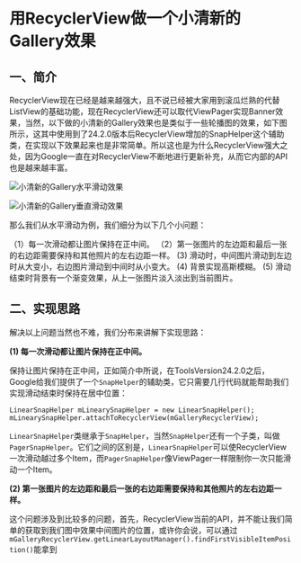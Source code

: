 # 用RecyclerView做一个小清新的Gallery效果 #

## 一、简介 ##
RecyclerView现在已经是越来越强大，且不说已经被大家用到滚瓜烂熟的代替ListView的基础功能，现在RecyclerView还可以取代ViewPager实现Banner效果，当然，以下做的小清新的Gallery效果也是类似于一些轮播图的效果，如下图所示，这其中使用到了24.2.0版本后RecyclerView增加的SnapHelper这个辅助类，在实现以下效果起来也是非常简单。所以这也是为什么RecyclerView强大之处，因为Google一直在对RecyclerView不断地进行更新补充，从而它内部的API也是越来越丰富。


![小清新的Gallery水平滑动效果](http://onq81n53u.bkt.clouddn.com/ddswwss.gif)

![小清新的Gallery垂直滑动效果](http://onq81n53u.bkt.clouddn.com/bbb.gif)


那么我们从水平滑动为例，我们细分为以下几个小问题：

（1）每一次滑动都让图片保持在正中间。 
（2）第一张图片的左边距和最后一张的右边距需要保持和其他照片的左右边距一样。
 (3) 滑动时，中间图片滑动到左边时从大变小，右边图片滑动到中间时从小变大。
 (4) 背景实现高斯模糊。
 (5) 滑动结束时背景有一个渐变效果，从上一张图片淡入淡出到当前图片。

## 二、实现思路 ##

解决以上问题当然也不难，我们分布来讲解下实现思路：

**(1) 每一次滑动都让图片保持在正中间。** 

保持让图片保持在正中间，正如简介中所说，在ToolsVersion24.2.0之后，Google给我们提供了一个`SnapHelper`的辅助类，它只需要几行代码就能帮助我们实现滑动结束时保持在居中位置：

	LinearSnapHelper mLinearySnapHelper = new LinearSnapHelper();
	mLinearySnapHelper.attachToRecyclerView(mGalleryRecyclerView);

`LinearSnapHelper`类继承于`SnapHelper`，当然`SnapHelper`还有一个子类，叫做`PagerSnapHelper`。它们之间的区别是，`LinearSnapHelper`可以使RecyclerView一次滑动越过多个Item，而`PagerSnapHelper`像ViewPager一样限制你一次只能滑动一个Item。

 **(2) 第一张图片的左边距和最后一张的右边距需要保持和其他照片的左右边距一样。**

这个问题涉及到比较多的问题，首先，RecyclerView当前的API，并不能让我们简单的获取到我们图中效果中间图片的位置，或许你会说，可以通过
`mGalleryRecyclerView.getLinearLayoutManager().findFirstVisibleItemPosition()`能拿到


 
